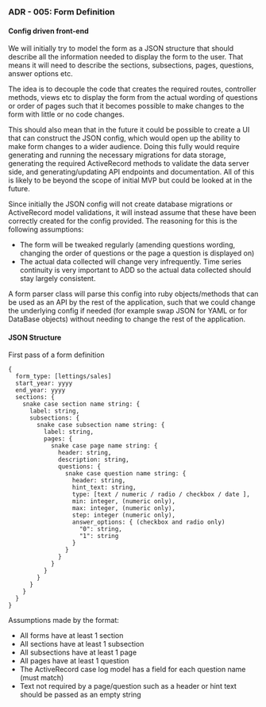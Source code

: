 ### ADR - 005: Form Definition

#### Config driven front-end

We will initially try to model the form as a JSON structure that should describe all the information needed to display the form to the user. That means it will need to describe the sections, subsections, pages, questions, answer options etc.

The idea is to decouple the code that creates the required routes, controller methods, views etc to display the form from the actual wording of questions or order of pages such that it becomes possible to make changes to the form with little or no code changes.

This should also mean that in the future it could be possible to create a UI that can construct the JSON config, which would open up the ability to make form changes to a wider audience. Doing this fully would require generating and running the necessary migrations for data storage, generating the required ActiveRecord methods to validate the data server side, and generating/updating API endpoints and documentation. All of this is likely to be beyond the scope of initial MVP but could be looked at in the future.

Since initially the JSON config will not create database migrations or ActiveRecord model validations, it will instead assume that these have been correctly created for the config provided. The reasoning for this is the following assumptions:

- The form will be tweaked regularly (amending questions wording, changing the order of questions or the page a question is displayed on)
- The actual data collected will change very infrequently. Time series continuity is very important to ADD so the actual data collected should stay largely consistent.

A form parser class will parse this config into ruby objects/methods that can be used as an API by the rest of the application, such that we could change the underlying config if needed (for example swap JSON for YAML or for DataBase objects) without needing to change the rest of the application.

#### JSON Structure

First pass of a form definition

```
{
  form_type: [lettings/sales]
  start_year: yyyy
  end_year: yyyy
  sections: {
    snake case section name string: {
      label: string,
      subsections: {
        snake case subsection name string: {
          label: string,
          pages: {
            snake case page name string: {
              header: string,
              description: string,
              questions: {
                snake case question name string: {
                  header: string,
                  hint_text: string,
                  type: [text / numeric / radio / checkbox / date ],
                  min: integer, (numeric only),
                  max: integer, (numeric only),
                  step: integer (numeric only),
                  answer_options: { (checkbox and radio only)
                    "0": string,
                    "1": string
                  }
                }
              }
            }
          }
        }
      }
    }
  }
}
```

Assumptions made by the format:

- All forms have at least 1 section
- All sections have at least 1 subsection
- All subsections have at least 1 page
- All pages have at least 1 question
- The ActiveRecord case log model has a field for each question name (must match)
- Text not required by a page/question such as a header or hint text should be passed as an empty string
